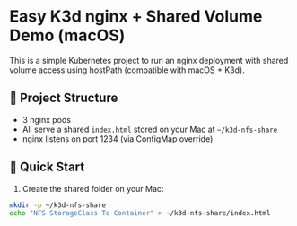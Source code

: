 # Easy K3d nginx + Shared Volume Demo (macOS)

This is a simple Kubernetes project to run an nginx deployment with shared volume access using hostPath (compatible with macOS + K3d).

## 🧱 Project Structure

- 3 nginx pods
- All serve a shared `index.html` stored on your Mac at `~/k3d-nfs-share`
- nginx listens on port 1234 (via ConfigMap override)

## 🚀 Quick Start

1. Create the shared folder on your Mac:
```bash
mkdir -p ~/k3d-nfs-share
echo "NFS StorageClass To Container" > ~/k3d-nfs-share/index.html
